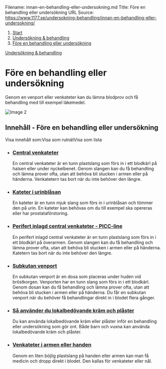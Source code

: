 Filename: innan-en-behandling-eller-undersokning.md
Title: Före en behandling eller undersökning
URL Source: https://www.1177.se/undersokning-behandling/innan-en-behandling-eller-undersokning/

1.  [Start](https://www.1177.se/)
2.  [Undersökning & behandling](https://www.1177.se/undersokning-behandling/)
3.  [Före en behandling eller undersökning](https://www.1177.se/undersokning-behandling/innan-en-behandling-eller-undersokning/)

[Undersökning & behandling](https://www.1177.se/undersokning-behandling/)

Före en behandling eller undersökning
=====================================

Genom en venport eller venkateter kan du lämna blodprov och få behandling med till exempel läkemedel.

![Image 2](https://www.1177.se/globalassets/1177/nationell/media/fotografier/behandlingar-och-hjalpmedel/behandlingar/venkateter_hand.jpg?saved=2021-05-27+02:25)

Innehåll - Före en behandling eller undersökning
------------------------------------------------

Visa innehåll som:Visa som rutnätVisa som lista

*   ### [Central venkateter](https://www.1177.se/undersokning-behandling/innan-en-behandling-eller-undersokning/central-venkateter/)
    
    En central venkateter är en tunn plastslang som förs in i ett blodkärl på halsen eller under nyckelbenet. Genom slangen kan du få behandling och lämna prover ofta, utan att behöva bli stucken i armen eller på händerna. Venkatetern tas bort när du inte behöver den längre.
    
*   ### [Kateter i urinblåsan](https://www.1177.se/undersokning-behandling/innan-en-behandling-eller-undersokning/kateter-i-urinblasan/)
    
    En kateter är en tunn mjuk slang som förs in i urinblåsan och tömmer den på urin. En kateter kan behövas om du till exempel ska opereras eller har prostataförstoring.
    
*   ### [Perifert inlagd central venkateter - PICC-line](https://www.1177.se/undersokning-behandling/innan-en-behandling-eller-undersokning/perifert-inlagd-central-venkateter---picc/)
    
    En perifert inlagd central venkateter är en tunn plastslang som förs in i ett blodkärl på överarmen. Genom slangen kan du få behandling och lämna prover ofta, utan att behöva bli stucken i armen eller på händerna. Katetern tas bort när du inte behöver den längre.
    
*   ### [Subkutan venport](https://www.1177.se/undersokning-behandling/innan-en-behandling-eller-undersokning/subkutan-venport/)
    
    En subkutan venport är en dosa som placeras under huden vid bröstkorgen. Venporten har en tunn slang som förs in i ett blodkärl. Genom dosan kan du få behandling och lämna prover ofta, utan att behöva bli stucken i armen eller på händerna. Du får en subkutan venport när du behöver få behandlingar direkt in i blodet flera gånger.
    
*   ### [Så använder du lokalbedövande kräm och plåster](https://www.1177.se/undersokning-behandling/innan-en-behandling-eller-undersokning/sa-anvander-du-lokalbedovande-kram-och-plaster/)
    
    Du kan använda lokalbedövande kräm eller plåster inför en behandling eller undersökning som gör ont. Både barn och vuxna kan använda lokalbedövande kräm och plåster.
    
*   ### [Venkateter i armen eller handen](https://www.1177.se/undersokning-behandling/innan-en-behandling-eller-undersokning/venkateter-i-armen-eller-handen/)
    
    Genom en liten böjlig plastslang på handen eller armen kan man få medicin och dropp direkt i blodet. Den kallas för venkateter eller nål.
